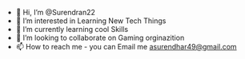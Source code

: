 - 👋 Hi, I’m @Surendran22
- 👀 I’m interested in Learning New Tech Things
- 🌱 I’m currently learning cool Skills
- 💞️ I’m looking to collaborate on Gaming orginazition
- 📫 How to reach me - you can Email me asurendhar49@gmail.com

<!---
Surendran22/Surendran22 is a ✨ special ✨ repository because its `README.md` (this file) appears on your GitHub profile.
You can click the Preview link to take a look at your changes.
--->
